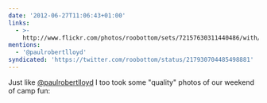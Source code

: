 ```yaml
---
date: '2012-06-27T11:06:43+01:00'
links:
  - >-
    http://www.flickr.com/photos/roobottom/sets/72157630311440486/with/7453723950/
mentions:
  - '@paulrobertlloyd'
syndicated: 'https://twitter.com/roobottom/status/217930704485498881'
---
```

Just like [@paulrobertlloyd](https://twitter.com/@paulrobertlloyd) I too took some "quality" photos of our weekend of camp fun: 
